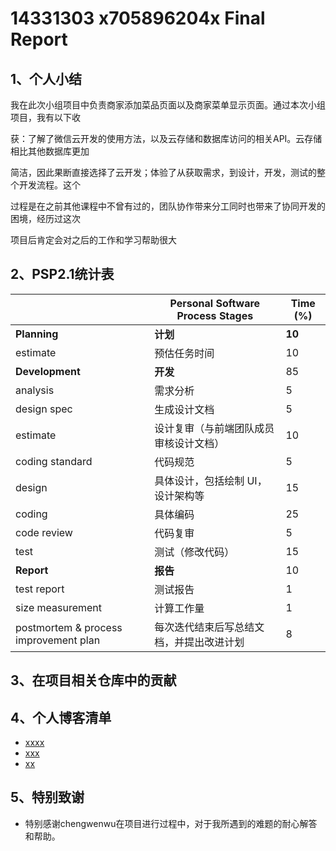 # 14331303 x705896204x Final Report

## 1、个人小结

我在此次小组项目中负责商家添加菜品页面以及商家菜单显示页面。通过本次小组项目，我有以下收

获：了解了微信云开发的使用方法，以及云存储和数据库访问的相关API。云存储相比其他数据库更加

简洁，因此果断直接选择了云开发；体验了从获取需求，到设计，开发，测试的整个开发流程。这个

过程是在之前其他课程中不曾有过的，团队协作带来分工同时也带来了协同开发的困境，经历过这次

项目后肯定会对之后的工作和学习帮助很大


## 2、PSP2.1统计表

|                                       | Personal Software Process Stages         | Time (%) |
| ------------------------------------- | ---------------------------------------- | -------- |
| **Planning**                          | **计划**                                 | **10**   |
| estimate                              | 预估任务时间                             | 10       |
| **Development**                       | **开发**                                 | 85       |
| analysis                              | 需求分析                                 | 5       |
| design spec                           | 生成设计文档                             | 5        |
| estimate                              | 设计复审（与前端团队成员审核设计文档）   | 10       |
| coding standard                       | 代码规范                                 | 5        |
| design                                | 具体设计，包括绘制 UI，设计架构等        | 15       |
| coding                                | 具体编码                                 | 25       |
| code review                           | 代码复审                                 | 5        |
| test                                  | 测试（修改代码）                         | 15       |
| **Report**                            | **报告**                                 | 10       |
| test report                           | 测试报告                                 | 1        |
| size measurement                      | 计算工作量                               | 1        |
| postmortem & process improvement plan | 每次迭代结束后写总结文档，并提出改进计划 | 8        |



## 3、在项目相关仓库中的贡献

[](image/14331303.png)

## 4、个人博客清单

- [xxxx]()
- [xxx]()
- [xx]()

## 5、特别致谢

- 特别感谢chengwenwu在项目进行过程中，对于我所遇到的难题的耐心解答和帮助。

  
